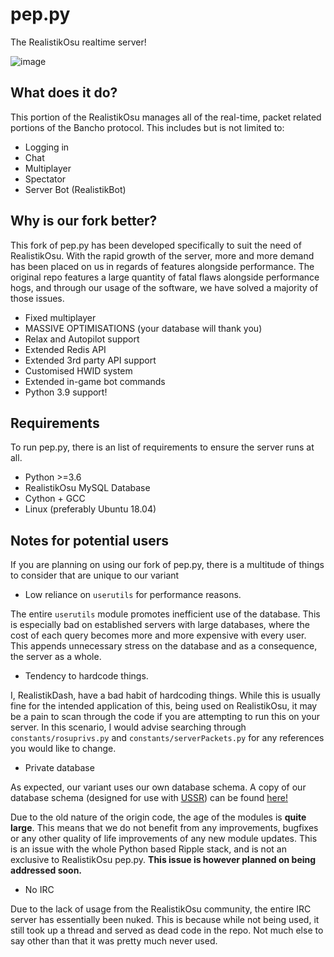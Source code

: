 # pep.py
The RealistikOsu realtime server!

![image](https://user-images.githubusercontent.com/36131887/118535385-4fd4c200-b742-11eb-8886-7ba8463b8d57.png)

## What does it do?
This portion of the RealistikOsu manages all of the real-time, packet related portions of the Bancho protocol. This includes but is not limited to:
- Logging in
- Chat
- Multiplayer
- Spectator
- Server Bot (RealistikBot)

## Why is our fork better?
This fork of pep.py has been developed specifically to suit the need of RealistikOsu. With the rapid growth of the server, more and more demand has been placed on us in regards of features alongside performance. The original repo features a large quantity of fatal flaws alongside performance hogs, and through our usage of the software, we have solved a majority of those issues.

- Fixed multiplayer
- MASSIVE OPTIMISATIONS (your database will thank you)
- Relax and Autopilot support
- Extended Redis API
- Extended 3rd party API support
- Customised HWID system
- Extended in-game bot commands
- Python 3.9 support!

## Requirements
To run pep.py, there is an list of requirements to ensure the server runs at all.
- Python >=3.6
- RealistikOsu MySQL Database
- Cython + GCC
- Linux (preferably Ubuntu 18.04)

## Notes for potential users
If you are planning on using our fork of pep.py, there is a multitude of things to consider that are unique to our variant
- Low reliance on `userutils` for performance reasons.

The entire `userutils` module promotes inefficient use of the database. This is especially bad on established servers with large
databases, where the cost of each query becomes more and more expensive with every user. This appends unnecessary stress on the
database and as a consequence, the server as a whole.
- Tendency to hardcode things.

I, RealistikDash, have a bad habit of hardcoding things. While this is usually fine for the intended application of this, being used
on RealistikOsu, it may be a pain to scan through the code if you are attempting to run this on your server. In this scenario, I would
advise searching through `constants/rosuprivs.py` and `constants/serverPackets.py` for any references you would like to change.
- Private database

As expected, our variant uses our own database schema. A copy of our database schema (designed for use with [USSR](https://github.com/RealistikOsu/USSR)) can be found [here!](https://github.com/RealistikOsu/USSR/blob/master/extras/db.sql)

Due to the old nature of the origin code, the age of the modules is **quite large**. This means that we do not benefit from any improvements,
bugfixes or any other quality of life improvements of any new module updates. This is an issue with the whole Python based Ripple stack, and is
not an exclusive to RealistikOsu pep.py. **This issue is however planned on being addressed soon.**
- No IRC

Due to the lack of usage from the RealistikOsu community, the entire IRC server has essentially been nuked. This is because while not being used, it
still took up a thread and served as dead code in the repo. Not much else to say other than that it was pretty much never used.
